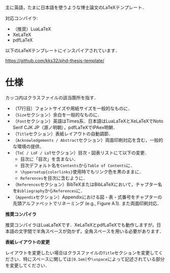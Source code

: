 主に英語，たまに日本語を使うような博士論文のLaTeXテンプレート．

対応コンパイラ:

- （推奨）LuaLaTeX
- XeLaTeX
- pdfLaTeX

以下のLaTeXテンプレートにインスパイアされています．

https://github.com/kks32/phd-thesis-template/

# 仕様

カッコ内はクラスファイルの該当箇所を指す．

- （17行目）フォントサイズや用紙サイズを一般的なものに．
- （`Size`セクション）余白を一般的なものに．
- （`Font`セクション）英語はTimes系．日本語はLuaLaTeXとXeLaTeXでNoto Serif CJK JP（源ノ明朝），pdfLaTeXでIPAex明朝．
- （`Title`セクション）表紙レイアウトの自動調節．
- （`Acknowledgements / Abstract`セクション）両面印刷対応を含む，一般的な環境の提供．
- （`ToC / LoF / LoT`セクション）目次・図表リストにて以下の変更．
    - 目次に「目次」を含まない．
    - 目次デフォルト名を`Contents`から`Table of Contents`に．
    - `\hypersetup{colorlinks}`使用時でもリンク色を黒のままに．
    - `References`を目次に含むように．
- （`References`セクション）BibTeXまたはBibLaTeXにおいて，チャプター名を`Bibliography`から`References`に．
- （`Appendix`セクション）Appendixにおける図・表・式番号をチャプターの先頭アルファベットでリネーミング (e.g., Figure A.1). また両面印刷対応．

**推奨コンパイラ**

推奨コンパイラはLuaLaTeXです．XeLaTeXとpdfLaTeXでも動作しますが，日本語の文字間で半角スペースが効かず，全角スペースを用いる必要があります．

**表紙レイアウトの変更**

レイアウトを変更したい場合はクラスファイルの`Title`セクションを変更してください．特にスペースに関しては`[0.1em]`や`\vspace`によって記述されている部分を変更してください．
